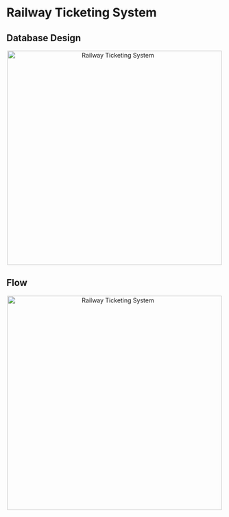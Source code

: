 # Railway Ticketing System



## Database Design
<p align="center">
  <a href="https://user-images.githubusercontent.com/8348927/105623894-f32a6000-5e4f-11eb-8f0c-fad0cbd5dd20.png"><img alt="Railway Ticketing System" src="https://user-images.githubusercontent.com/8348927/105623894-f32a6000-5e4f-11eb-8f0c-fad0cbd5dd20.png" width="500"/></a>
</p>



## Flow
<p align="center">
  <a href="https://user-images.githubusercontent.com/8348927/105623977-aabf7200-5e50-11eb-9472-b09034b4bcf7.png"><img alt="Railway Ticketing System" src="https://user-images.githubusercontent.com/8348927/105623977-aabf7200-5e50-11eb-9472-b09034b4bcf7.png" width="500"/></a>
</p>
